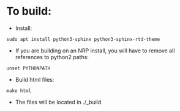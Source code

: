 # To build:
  - Install:
```
sudo apt install python3-sphinx python3-sphinx-rtd-theme
```
  - If you are building on an NRP install, you will have to remove all references to python2 paths:
```
unset PYTHONPATH
```
  - Build html files:
```
make html
```
  - The files will be located in ./_build

